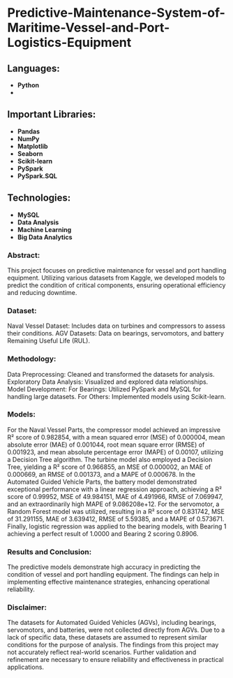 # Predictive-Maintenance-System-of-Maritime-Vessel-and-Port-Logistics-Equipment

## Languages:
- **Python**
- 
## Important Libraries:
- **Pandas**
- **NumPy**
- **Matplotlib**
- **Seaborn**
- **Scikit-learn**
- **PySpark**
- **PySpark.SQL**

## Technologies:
- **MySQL**
- **Data Analysis**
- **Machine Learning**
- **Big Data Analytics**

### Abstract:
This project focuses on predictive maintenance for vessel and port handling equipment. Utilizing various datasets from Kaggle, we developed models to predict the condition of critical components, ensuring operational efficiency and reducing downtime.

### Dataset:
Naval Vessel Dataset: Includes data on turbines and compressors to assess their conditions.
AGV Datasets: Data on bearings, servomotors, and battery Remaining Useful Life (RUL).

### Methodology:
Data Preprocessing: Cleaned and transformed the datasets for analysis.
Exploratory Data Analysis: Visualized and explored data relationships.
Model Development:
For Bearings: Utilized PySpark and MySQL for handling large datasets.
For Others: Implemented models using Scikit-learn.

### Models:
For the Naval Vessel Parts, the compressor model achieved an impressive R² score of 0.982854, with a mean squared error (MSE) of 0.000004, mean absolute error (MAE) of 0.001044, root mean square error (RMSE) of 0.001923, and mean absolute percentage error (MAPE) of 0.00107, utilizing a Decision Tree algorithm. The turbine model also employed a Decision Tree, yielding a R² score of 0.966855, an MSE of 0.000002, an MAE of 0.000669, an RMSE of 0.001373, and a MAPE of 0.000678.
In the Automated Guided Vehicle Parts, the battery model demonstrated exceptional performance with a linear regression approach, achieving a R² score of 0.99952, MSE of 49.984151, MAE of 4.491966, RMSE of 7.069947, and an extraordinarily high MAPE of 9.086208e+12. For the servomotor, a Random Forest model was utilized, resulting in a R² score of 0.831742, MSE of 31.291155, MAE of 3.639412, RMSE of 5.59385, and a MAPE of 0.573671. Finally, logistic regression was applied to the bearing models, with Bearing 1 achieving a perfect result of 1.0000 and Bearing 2 scoring 0.8906.

### Results and Conclusion:
The predictive models demonstrate high accuracy in predicting the condition of vessel and port handling equipment. The findings can help in implementing effective maintenance strategies, enhancing operational reliability.

### Disclaimer:
The datasets for Automated Guided Vehicles (AGVs), including bearings, servomotors, and batteries, were not collected directly from AGVs. Due to a lack of specific data, these datasets are assumed to represent similar conditions for the purpose of analysis. The findings from this project may not accurately reflect real-world scenarios. Further validation and refinement are necessary to ensure reliability and effectiveness in practical applications.
